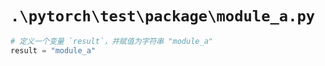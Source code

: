 # `.\pytorch\test\package\module_a.py`

```py
# 定义一个变量 `result`，并赋值为字符串 "module_a"
result = "module_a"
```